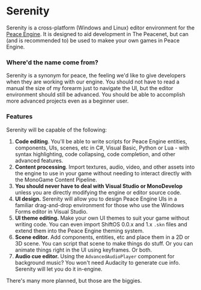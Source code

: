 # Serenity

Serenity is a cross-platform (Windows and Linux) editor environment for the [Peace Engine](https://github.com/watercolor-games/peace-engine). It is designed to aid development in The Peacenet, but can (and is recommended to) be used to makee your own games in Peace Engine.

### Where'd the name come from?

Serenity is a synonym for peace, the feeling we'd like to give developers when they are working with our engine. You should not have to read a manual the size of my forearm just to navigate the UI, but the editor environment should still be advanced. You should be able to accomplish more advanced projects even as a beginner user.

### Features

Serenity will be capable of the following:

1. **Code editing**. You'll be able to write scripts for Peace Engine entities, components, UIs, scenes, etc in C#, Visual Basic, Python or Lua - with syntax highlighting, code collapsing, code completion, and other advanced features.
2. **Content processing**. Import textures, audio, video, and other assets into the engine to use in your game without needing to interact directly with the MonoGame Content Pipeline.
3. **You should never have to deal with Visual Studio or MonoDevelop** unless you are directly modifying the engine or editor source code.
4. **UI design.** Serenity will allow you to design Peace Engine UIs in a familiar drag-and-drop environment for those who use the Windows Forms editor in Visual Studio.
5. **UI theme editing.** Make your own UI themes to suit your game without writing code. You can even import ShiftOS 0.0.x and 1.x `.skn` files and extend them into the Peace Engine theming system.
6. **Scene editor.** Add components, entities, etc and place them in a 2D or 3D scene. You can script that scene to make things do stuff. Or you can animate things right in the UI using keyframes. Or both.
7. **Audio cue editor.** Using the `AdvancedAudioPlayer` component for background music? You won't need Audacity to generate cue info. Serenity will let you do it in-engine.

There's many more planned, but those are the biggies.
